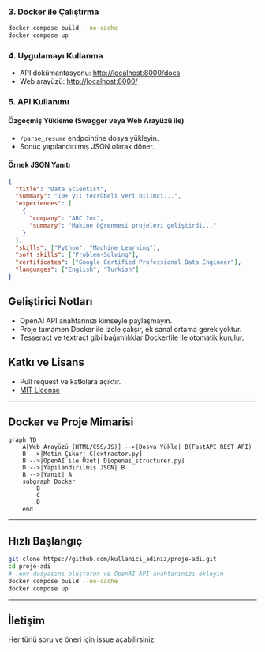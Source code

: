 
### 3. Docker ile Çalıştırma

```sh
docker compose build --no-cache
docker compose up
```

### 4. Uygulamayı Kullanma

- API dokümantasyonu: [http://localhost:8000/docs](http://localhost:8000/docs)
- Web arayüzü: [http://localhost:8000/](http://localhost:8000/)

### 5. API Kullanımı

#### Özgeçmiş Yükleme (Swagger veya Web Arayüzü ile)

- `/parse_resume` endpointine dosya yükleyin.
- Sonuç yapılandırılmış JSON olarak döner.

#### Örnek JSON Yanıtı

```json
{
  "title": "Data Scientist",
  "summary": "10+ yıl tecrübeli veri bilimci...",
  "experiences": [
    {
      "company": "ABC Inc",
      "summary": "Makine öğrenmesi projeleri geliştirdi..."
    }
  ],
  "skills": ["Python", "Machine Learning"],
  "soft_skills": ["Problem-Solving"],
  "certificates": ["Google Certified Professional Data Engineer"],
  "languages": ["English", "Turkish"]
}
```

## Geliştirici Notları

- OpenAI API anahtarınızı kimseyle paylaşmayın.
- Proje tamamen Docker ile izole çalışır, ek sanal ortama gerek yoktur.
- Tesseract ve textract gibi bağımlılıklar Dockerfile ile otomatik kurulur.

## Katkı ve Lisans

- Pull request ve katkılara açıktır.
- [MIT License](LICENSE)

---

## Docker ve Proje Mimarisi

```mermaid
graph TD
    A[Web Arayüzü (HTML/CSS/JS)] -->|Dosya Yükle| B(FastAPI REST API)
    B -->|Metin Çıkar| C[extractor.py]
    B -->|OpenAI ile Özet| D[openai_structurer.py]
    D -->|Yapılandırılmış JSON| B
    B -->|Yanıt| A
    subgraph Docker
        B
        C
        D
    end
```

---

## Hızlı Başlangıç

```sh
git clone https://github.com/kullanici_adiniz/proje-adi.git
cd proje-adi
# .env dosyasını oluşturun ve OpenAI API anahtarınızı ekleyin
docker compose build --no-cache
docker compose up
```

---

## İletişim

Her türlü soru ve öneri için issue açabilirsiniz.